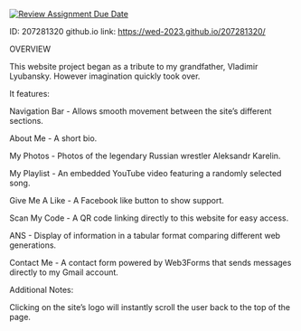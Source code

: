 [![Review Assignment Due Date](https://classroom.github.com/assets/deadline-readme-button-22041afd0340ce965d47ae6ef1cefeee28c7c493a6346c4f15d667ab976d596c.svg)](https://classroom.github.com/a/89IMDEJr)


ID: 207281320
github.io link: https://wed-2023.github.io/207281320/


OVERVIEW

This website project began as a tribute to my grandfather, Vladimir Lyubansky. However imagination quickly took over.

 It features:

 Navigation Bar - Allows smooth movement between the site’s different sections.

 About Me - A short bio.

 My Photos - Photos of the legendary Russian wrestler Aleksandr Karelin.

 My Playlist - An embedded YouTube video featuring a randomly selected song. 

 Give Me A Like - A Facebook like button to show support.

 Scan My Code - A QR code linking directly to this website for easy access.

 ANS - Display of information in a tabular format comparing different web generations.
 
 Contact Me - A contact form powered by Web3Forms that sends messages directly to my Gmail account.
 

Additional Notes:

Clicking on the site’s logo will instantly scroll the user back to the top of the page.
